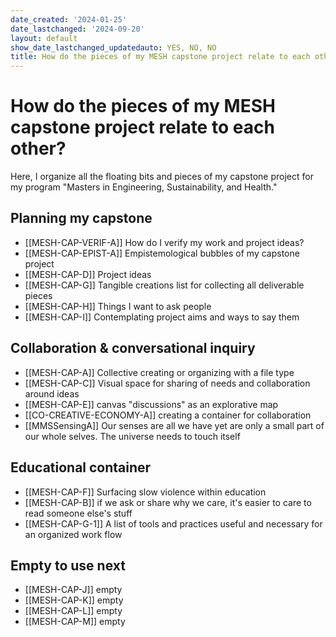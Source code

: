 ```yaml
---
date_created: '2024-01-25'
date_lastchanged: '2024-09-20'
layout: default
show_date_lastchanged_updatedauto: YES, NO, NO
title: How do the pieces of my MESH capstone project relate to each other?
---
```

# How do the pieces of my MESH capstone project relate to each other?
Here, I organize all the floating bits and pieces of my capstone project for my program "Masters in Engineering, Sustainability, and Health."

## Planning my capstone
- [[MESH-CAP-VERIF-A]] How do I verify my work and project ideas?
- [[MESH-CAP-EPIST-A]] Empistemological bubbles of my capstone project
- [[MESH-CAP-D]] Project ideas
- [[MESH-CAP-G]] Tangible creations list for collecting all deliverable pieces
- [[MESH-CAP-H]] Things I want to ask people
- [[MESH-CAP-I]] Contemplating project aims and ways to say them
## Collaboration & conversational inquiry
- [[MESH-CAP-A]] Collective creating or organizing with a file type  
- [[MESH-CAP-C]] Visual space for sharing of needs and collaboration around ideas 
- [[MESH-CAP-E]] canvas "discussions" as an explorative map
- [[CO-CREATIVE-ECONOMY-A]] creating a container for collaboration 
- [[MMSSensingA]] Our senses are all we have yet are only a small part of our whole selves. The universe needs to touch itself

## Educational container 
- [[MESH-CAP-F]] Surfacing slow violence within education
- [[MESH-CAP-B]] if we ask or share why we care, it's easier to care to read someone else's stuff 
- [[MESH-CAP-G-1]] A list of tools and practices useful and necessary for an organized work flow


## Empty to use next
- [[MESH-CAP-J]] empty
- [[MESH-CAP-K]] empty
- [[MESH-CAP-L]] empty
- [[MESH-CAP-M]] empty








